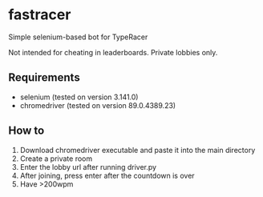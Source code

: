 # fastracer
Simple selenium-based bot for TypeRacer

Not intended for cheating in leaderboards. Private lobbies only.

## Requirements
- selenium (tested on version 3.141.0)
- chromedriver (tested on version 89.0.4389.23)

## How to
1. Download chromedriver executable and paste it into the main directory 
2. Create a private room
3. Enter the lobby url after running driver.py
4. After joining, press enter after the countdown is over
5. Have >200wpm
